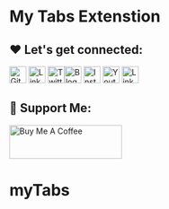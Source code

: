 # My Tabs Extenstion

## ❤️ Let's get connected:

<p><a href="https://curious-rishabh.tech" target="_blank"><img alt="Github" src="https://img.shields.io/badge/Portfolio-9146FF.svg?&style=for-the-badge&logo=appveyor&logoColor=white" height="30px" /></a>
<a href="https://www.linkedin.com/in/rishabhbaghel/" target="_blank"><img alt="LinkedIn" src="https://img.shields.io/badge/linkedin-%230077B5.svg?&style=for-the-badge&logo=linkedin&logoColor=white"  height="30px"/></a> <a href="https://twitter.com/curious_rishabh" target="_blank"><img alt="Twitter" src="https://img.shields.io/badge/twitter-%231DA1F2.svg?&style=for-the-badge&logo=twitter&logoColor=white"  height="30px"/></a><a href="https://curiousrishabh.notion.site/RB-Blog-Dashboard-91ff6f335e0c468ab62222a4114dc820" target="_blank"><img alt="Blog" src="https://img.shields.io/badge/Blog-0A0A0A?style=for-the-badge&logo=dev.to&logoColor=white"  height="30px"/></a> <a href="https://www.instagram.com/explorer.rishabh" target="_blank"><img alt="Instagram" src="https://img.shields.io/badge/Instagram-E4405F?style=for-the-badge&logo=instagram&logoColor=white"  height="30px"/></a>
<a href="https://www.youtube.com/@RishabhBaghel" target="_blank"><img alt="Youtube" src="https://img.shields.io/badge/YouTube-FF0000?style=for-the-badge&logo=youtube&logoColor=white" height="30px"/></a>
<a href="https://linktr.ee/rishabhbaghel" target="_blank"><img alt="LinkTree" src="https://img.shields.io/badge/linktree-39E09B?style=for-the-badge&logo=linktree&logoColor=white" height="30px"/></a>
</p>

## 🤝 Support Me:

<a href="https://www.buymeacoffee.com/rishabhbaghel" target="_blank"><img src="https://cdn.buymeacoffee.com/buttons/v2/default-violet.png" alt="Buy Me A Coffee" height="60px" width="200px"></a>
# myTabs
